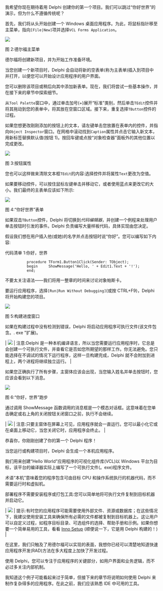 我希望你现在期待着用 Delphi 创建你的第一个项目。我们可以跳过“你好世界”的演示，但为什么不遵循传统呢？

首先，我们将从头开始创建一个 Windows 桌面应用程序。为此，将鼠标指针移至主菜单，指向`[File|New]`项并选择`VCL Forms Application`。

![](../images/00004.jpeg)

图 2:德尔福主菜单

德尔福将创建新项目，并为开始工作准备环境。

当您创建一个新项目时，Delphi 会自动将新的空表单(称为主表单)插入到项目中并打开，以便您可以开始设计应用程序的用户界面。

您可以删除该项目或稍后向其中添加新表单。现在，我们将尝试一些基本操作，并在接下来的章节中探索细节。

从`Tool Palette`窗口中，通过单击加号(+)展开“标准”类别，然后单击`TEdit`控件并将其拖动到您的表单中，将其放在空窗口区域。接下来，重复选择`TButton`控件的过程。

如果您想更改刚刚添加的按钮上的文本，请左键单击您放置在表单内的控件，并指向`Object Inspector`窗口。在网格中滚动找到`Caption`属性并点击它输入新文本，用新标签替换默认值(按钮 1)。按回车键或点按“对象检查器”面板外的其他位置以完成更改。

![](../images/00005.jpeg)

图 3:按钮属性

您也可以这样做来清除文本框`TEdit`的内容:选择控件并将属性`Text`更改为空值。

如果要移动控件，可以按住鼠标左键单击并移动它，或者使用蓝点来更改它的大小。我们最终的主表单应该如下所示:

![](../images/00006.jpeg)

图 4:“你好世界”表单

如果双击`TButton`控件，Delphi 将切换到*代码编辑器*，并创建一个例程来处理用户单击按钮时引发的事件。Delphi 负责编写大量样板代码，具体实现由您决定。

假设我们想在用户插入他(或她)的名字并点击按钮时说“你好”。您可以编写如下内容:

代码清单 1:你好，世界

```
          procedure TForm1.Button1Click(Sender: TObject);
          begin     ShowMessage('Hello, ' + Edit1.Text + '!');
          end;

```

不要太关注语法——我们将用一整章的时间来讨论对象帕斯卡。

要运行应用程序，选择`[Run|Run Without Debugging]`(或按 CTRL+F9)，Delphi 将开始构建您的项目。

![](../images/00007.jpeg)

图 5:构建进度窗口

如果在构建过程中没有检测到错误，Delphi 将启动应用程序可执行文件(该文件包含。. exe "扩展)。

| ![](../images/00008.gif) | 注意:Delphi 是一种本机编译语言，所以当您需要运行应用程序时，它总是会创建一个可执行文件，并查看它是否如您所期望的那样工作。你无法避免。您只能选择在不调试的情况下运行程序，这样一旦构建完成，Delphi 就不会附加到进程上，两个进程将继续独立运行。 |

如果您正确执行了所有步骤，主窗体应该会出现，当您输入姓名并单击按钮时，您应该会看到以下消息。

![](../images/00009.jpeg)

图 6:“你好，世界”跑步

通过调用 ShowMessage 函数调用的消息框是一个模态对话框。这意味着在您单击确定或右上角的关闭按钮关闭窗口之前，执行不会继续。

| ![](../images/00008.gif) | 注意:只要主窗体在屏幕上可见，应用程序就会一直运行。您可以最小化它或在桌面上移动它，当您关闭它时，应用程序会终止。 |

恭喜你，你刚刚创建了你的第一个 Delphi 程序！

当您运行或构建项目时，Delphi 会生成一个本机应用程序。

我们用来创建“Hello World”应用程序的可视化组件库(VCL)以 Windows 平台为目标，该平台的编译器实际上编写了一个可执行文件(。exe)程序文件。

术语“本机”意味着您的程序包含可由目标 CPU 和操作系统执行的机器代码，而不需要运行时和虚拟机。

部署程序不需要安装程序或打包工具:您可以简单地将可执行文件复制到目标机器并启动它。

| ![](../images/00010.jpeg) | 提示:有时您的应用程序可能需要使用外部文件、资源或数据库；在这些情况下，我建议使用安装工具来确保所有必需的文件都被复制到目标机器上。这让用户可以自定义过程，如程序目标目录、可选组件的选择、帮助手册和示例。如果你想要一个简单易用的工具，看看 [Inno Setup](http://www.jrsoftware.org) (顺便说一下，它是用 Delphi 构建的！) |

在这里，我们只触及了用德尔福可以实现的表面，我想你已经可以清楚地知道快速应用程序开发(RAD)方法在多大程度上加快了开发过程。

使用 Delphi，您可以专注于应用程序的关键部分，如用户界面和业务逻辑，而不必过多关注内部机制。

我知道这个例子可能看起来过于简单，但接下来的章节将说明如何使用 Delphi 来制作复杂得多的应用程序。在此之前，我们应该熟悉 IDE 中可用的工具。